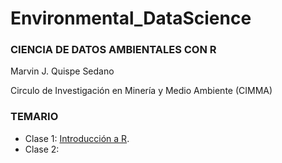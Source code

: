 # Environmental_DataScience
### CIENCIA DE DATOS AMBIENTALES CON R

Marvin J. Quispe Sedano

Circulo de Investigación en Minería y Medio Ambiente (CIMMA)


    
### TEMARIO

- Clase 1: [Introducción a R](https://marvinjonathcn.github.io/Environmental_DataScience/1_Introduccion_a_R.html).
- Clase 2:



